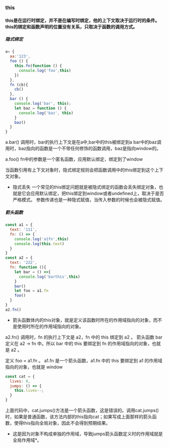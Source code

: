 ### this

#### this是在运行时绑定，并不是在编写时绑定，他的上下文取决于运行时的条件。this的绑定和函数声明的位置没有关系，只取决于函数的调用方式。

##### 隐式绑定
```js
a= {
  aa:'123',
  foo () {
    this.fn(function () {
      console.log('foo',this)
    })
  },
  fn (cb){
    cb()
  },
  bar () {
    console.log('bar', this);
    let baz = function () {
      console.log('baz', this)
    }
    baz()
  }
}
```
a.bar() 
调用时，bar的执行上下文是在a中,bar中的this被绑定到a
bar中的baz调用时，baz指向的函数是一个不带任何修饰的函数调用，baz是指向window的。

a.foo()
fn中的参数是一个匿名函数，应用默认绑定，绑定到了window

当函数引用有上下文对象时，隐式绑定规则会把函数调用中的this绑定到这个上下文对象。
* 隐式丢失
一个常见的this绑定问题就是被隐式绑定的函数会丢失绑定对象，也就是它会应用默认绑定，把this绑定到window或者undefined上，取决于是否严格模式。
参数传递也是一种隐式赋值，当传入参数的时候也会被隐式赋值。


##### 箭头函数
```js
const a1 = {
  text: '111',
  fn: () => {
    console.log('a1fn',this)
    console.log(this.text)
  }
}
const a2 = {
  text: '222',
  fn: function (){
    let bar = () =>{
      console.log('barthis',this)
    }
    bar()
    let foo = a1.fn
    foo()
  }
}
a2.fn()
```

* 箭头函数体内的this对象，就是定义该函数时所在的作用域指向的对象，而不是使用时所在的作用域指向的对象。

a2.fn()
调用时，fn 的执行上下文是 a2，fn 中的 this 绑定到 a2 。
箭头函数 bar 定义在 a2 -> fn 中。所以 bar 中的 this 要绑定到 fn 的作用域指向的对象，也就是 a2 。

定义 foo = a1.fn 。
a1.fn 是一个箭头函数，a1.fn 中的 this 要绑定到 a1 的作用域指向的对象，也就是 window

```js
const cat = {
  lives: 9,
  jumps: () => {
    this.lives--;
  }
}
```

上面代码中，cat.jumps()方法是一个箭头函数，这是错误的。调用cat.jumps()时，如果是普通函数，该方法内部的this指向cat；如果写成上面那样的箭头函数，使得this指向全局对象，因此不会得到预期结果。
* 这是因为对象不构成单独的作用域，导致jumps箭头函数定义时的作用域就是全局作用域*。